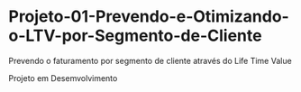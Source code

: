# Projeto-01-Prevendo-e-Otimizando-o-LTV-por-Segmento-de-Cliente
Prevendo o faturamento por segmento de cliente através do Life Time Value


Projeto em Desemvolvimento
